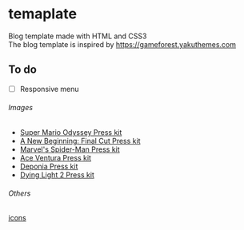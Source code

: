 # temaplate

Blog template made with HTML and CSS3 <br/>
The blog template is inspired by https://gameforest.yakuthemes.com



## To do
- [ ] Responsive menu


######  Images
- [Super Mario Odyssey Press kit](https://www.igdb.com/games/super-mario-odyssey/presskit) 
- [A New Beginning: Final Cut Press kit](https://www.igdb.com/games/a-new-beginning-final-cut/presskit)
- [Marvel's Spider-Man Press kit](https://www.igdb.com/games/marvels-spider-man/presskit)
- [Ace Ventura Press kit](https://www.igdb.com/games/ace-ventura/presskit)
- [Deponia Press kit](https://www.igdb.com/games/deponia/presskit)
- [Dying Light 2 Press kit](https://www.igdb.com/games/dying-light-2/presskit)

######  Others
[icons](https://fontawesome.com)